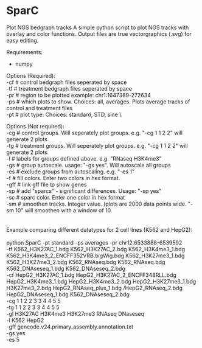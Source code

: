 # SparC

Plot NGS bedgraph tracks
A simple python script to plot NGS tracks with overlay and color functions. Output files are true vectorgraphics (.svg) for easy editing.

Requirements:
  - numpy
 
Options (Required): \
-cf   # control bedgraph files seperated by space \
-tf   # treatment bedgraph files seperated by space \
-pr   # region to be plotted example: chr1:1647389-272634 \
-ps   # which plots to show. Choices: all, averages. Plots average tracks of control and treatment files \
-pt   # plot type: Choices: standard, STD, sine \


Options (Not required): \
-cg   # control groups. Will seperately plot groups. e.g. "-cg 1 1 2 2" will generate 2 plots \
-tg   # treatment groups. Will seperately plot groups. e.g. "-cg 1 1 2 2" will generate 2 plots \
-l    # labels for groups defined above. e.g. "RNaseq H3K4me3" \
-gs   # group autoscale. usage: "-gs yes". Will autoscale all groups \
-es   # exclude groups from autoscaling. e.g. "-es 1" \
-f    # fill colors. Enter two colors in hex format. \
-gff  # link gff file to show genes \
-sp   # add "sparcs" - significant differences. Usage: "-sp yes" \
-sc   # sparc color. Enter one color in hex format \
-sm   # smoothen tracks. Integer value. (plots are 2000 data points wide. "-sm 10" will smoothen with a window of 10. \
\
\
Example comparing different datatypes for 2 cell lines (K562 and HepG2):\
\
python SparC -pt standard -ps averages -pr chr12:6533888-6539592 \
-tf K562_H3K27AC_1.bdg K562_H3K27AC_2.bdg K562_H3K4me3_1.bdg K562_H3K4me3_2_ENCFF352VRB.bigWig.bdg K562_H3K27me3_1.bdg K562_H3K27me3_2.bdg K562_RNAseq.bdg K562_RNAseq.bdg K562_DNAseseq_1.bdg K562_DNAseseq_2.bdg \
-cf HepG2_H3K27AC_1.bdg HepG2_H3K27AC_2_ENCFF348RLL.bdg HepG2_H3K4me3_1.bdg HepG2_H3K4me3_2.bdg HepG2_H3K27me3_1.bdg H3K27me3_2.bdg HepG2_RNAseq_plus_1.bdg /HepG2_RNAseq_2.bdg HepG2_DNAseseq_1.bdg K562_DNAseseq_2.bdg \
-cg 1 1 2 2 3 3 4 4 5 5 \
-tg 1 1 2 2 3 3 4 4 5 5 \
-gl H3K27AC H3K4me3 H3K27me3 RNAseq DNaseseq \
-l K562 HepG2 \
-gff gencode.v24.primary_assembly.annotation.txt \
-gs yes \
-es 5

